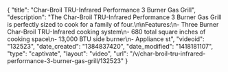 {
    "title": "Char-Broil TRU-Infrared Performance 3 Burner Gas Grill",
    "description": "The Char-Broil TRU-Infrared Performance 3 Burner Gas Grill is perfectly sized to cook for a family of four.\n\nFeatures:\n- Three Burner Char-Broil TRU-Infrared cooking system\n- 680 total square inches of cooking space\n- 13,000 BTU side burner\n- Appliance st",
    "videoid": "132523",
    "date_created": "1384837420",
    "date_modified": "1418181107",
    "type": "captivate",
    "layout": "video",
    "url": "\/v\/char-broil-tru-infrared-performance-3-burner-gas-grill\/132523"
}